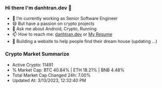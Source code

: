 ### Hi there I'm danhtran.dev 👋

- 🔭 I’m currently working as Senior Software Engineer
- 😄 But have a passion on crypto projects
- 💬 Ask me about Android, Crypto, Running 
- 📫 How to reach me: <a href="https://danhtran.dev" target="_blank">danhtran.dev</a> or <a href="Dan-Resume.pdf" target="_blank">My Resume</a>
- 🌱 Building a website to help people find their dream house (updating ...)

### Crypto Market Summarize
- Active Crypto: 11491
- % Market Cap: BTC 40.84% | ETH 18.21% | BNB 4.48%
- Total Market Cap Changed 24h: 7.00%
- Updated At: 3/13/2023, 12:32:40 PM
